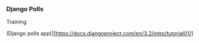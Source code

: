 ### Django Polls

Training

(Django polls app)|[https://docs.djangoproject.com/en/3.2/intro/tutorial01/]
